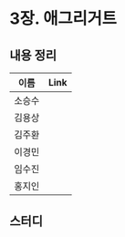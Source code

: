 # 3장. 애그리거트

## 내용 정리

|  이름   | Link  |
|:-----:|:------|
|  소승수  |       |
|  김용상  |       | 
|  김주환  |       |
|  이경민  |       |
|  임수진  |       |
|  홍지인  |       |

## 스터디
> 